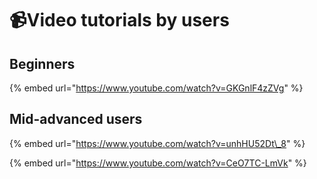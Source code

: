# 📹Video tutorials by users

## Beginners

{% embed url="https://www.youtube.com/watch?v=GKGnlF4zZVg" %}

## Mid-advanced users

{% embed url="https://www.youtube.com/watch?v=unhHU52Dt\_8" %}

{% embed url="https://www.youtube.com/watch?v=CeO7TC-LmVk" %}



